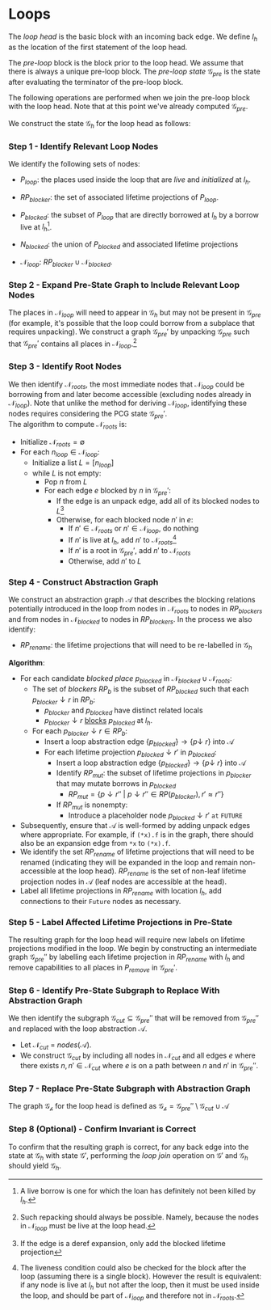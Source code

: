 # Loops

The *loop head* is the basic block with an incoming back edge. We define $l_h$ as the location of the first statement of the loop head.

The *pre-loop* block is the block prior to the loop head. We assume that there is always a unique pre-loop block. The *pre-loop state* $\mathcal{G}_\textit{pre}$ is the state after evaluating the terminator of the pre-loop block.

The following operations are performed when we join the pre-loop block with the loop head. Note that at this point we've already computed $\mathcal{G}_\textit{pre}$.

We construct the state $\mathcal{G}_h$ for the loop head as follows:

### Step 1 - Identify Relevant Loop Nodes

<!-- In this step we identify $\mathcal{N}_{blocked}$ and $RP_{blocker}$, the sets of
PCG nodes used inside the loop that may potentially be included in the loop invariants. -->
We identify the following sets of nodes:

- $P_{loop}$: the places used inside the loop that are *live* and *initialized* at $l_h$.

- $RP_{blocker}$: the set of associated lifetime projections of $P_{loop}$.

- $P_{blocked}$: the subset of $P_{loop}$ that are directly borrowed at $l_h$ by a borrow live at $l_h$[^borrow-live].

- $N_{blocked}$: the union of $P_{blocked}$ and associated lifetime projections

- $\mathcal{N}_{loop}$: $RP_{blocker} \cup \mathcal{N}_{blocked}$.
[^borrow-live]: A live borrow is one for which the loan has definitely not been killed by $l_h$.

### Step 2 - Expand Pre-State Graph to Include Relevant Loop Nodes
The places in $\mathcal{N}_{loop}$ will need to appear in $\mathcal{G}_{h}$ but may not be present in $\mathcal{G}_{pre}$ (for example, it's possible that the loop could borrow from a subplace that requires unpacking). We construct a graph $\mathcal{G}_{pre}'$ by unpacking $\mathcal{G}_{pre}$ such that $\mathcal{G}_{pre}'$ contains all places in $\mathcal{N}_{loop}$.[^nofail]

### Step 3 - Identify Root Nodes
We then identify $\mathcal{N}_{roots}$, the most immediate nodes that $\mathcal{N}_{loop}$ could be borrowing from and later become accessible (excluding nodes already in $\mathcal{N}_{loop})$. Note that unlike the method for deriving $\mathcal{N}_{loop}$, identifying these nodes requires considering the PCG state $\mathcal{G}_{pre}'$.
<br/>The algorithm to compute $\mathcal{N}_{roots}$ is:
- Initialize $\mathcal{N}_{roots} = \emptyset$
- For each $n_{loop} \in \mathcal{N}_{loop}$:
    - Initialize a list $L = [n_{loop}]$
    - while $L$ is not empty:
        - Pop $n$ from $L$
        - For each edge $e$ blocked by $n$ in $\mathcal{G}_{pre}'$:
            - If the edge is an unpack edge, add all of its blocked nodes to $L$[^note]
            - Otherwise, for each blocked node $n'$ in $e$:
                - If $n' \in \mathcal{N}_{roots}$ or $n' \in \mathcal{N}_{loop}$, do nothing
                - If $n'$ is live at $l_h$, add $n'$ to $\mathcal{N}_{roots}$[^live]
                - If $n'$ is a root in $\mathcal{G}_{pre}'$, add $n'$ to $\mathcal{N}_{roots}$
                - Otherwise, add $n'$ to $L$

### Step 4 - Construct Abstraction Graph
We construct an abstraction graph $\mathcal{A}$ that describes the blocking
relations potentially introduced in the loop from nodes in
$\mathcal{N}_\textit{roots}$ to nodes in $RP_{blockers}$ and from nodes in
$\mathcal{N}_{blocked}$ to nodes in $RP_{blockers}$.
In the process we also identify:
- $RP_{rename}$: the lifetime projections that will need to be re-labelled in $\mathcal{G}_{h}$

**Algorithm**:

- For each candidate *blocked place* $p_{blocked}$ in $\mathcal{N}_{blocked}
  \cup \mathcal{N}_{roots}$:
    - The set of *blockers* $RP_b$ is the subset of $RP_{blocked}$ such that each $p_{blocker} \downarrow r$ in $RP_b$:
        - $p_{blocker}$ and $p_{blocked}$ have distinct related locals
        - $p_{blocker} \downarrow r$ [blocks](./definitions.html#blocking) $p_{blocked}$ at $l_h$.
    - For each $p_{blocker} \downarrow r \in RP_b$:
        - Insert a loop abstraction edge $\{p_{blocked}\} \rightarrow \{p \downarrow~r\}$ into $\mathcal{A}$
        - For each lifetime projection $p_{blocked} \downarrow r'$ in $p_{blocked}$:
            - Insert a loop abstraction edge $\{p_{blocked}\} \rightarrow \{p \downarrow~r\}$ into $\mathcal{A}$
            - Identify $RP_{mut}$: the subset of lifetime projections in $p_{blocker}$ that may mutate borrows in $p_{blocked}$
                - $RP_{mut} = \{p \downarrow r''~|~ p \downarrow r'' \in RP(p_{blocker}), r' \approx r''\}$
            - If $RP_{mut}$ is nonempty:
                - Introduce a placeholder node $p_{blocked} \downarrow r'~\mathtt{at~FUTURE}$
-  Subsequently, ensure that $\mathcal{A}$ is well-formed by adding unpack edges where appropriate. For example, if `(*x).f` is in the graph, there should also be an expansion edge from `*x` to `(*x).f`.
- We identify the set $RP_{rename}$ of lifetime projections that will need to be renamed (indicating they will be expanded in the loop and remain non-accessible at the loop head). $RP_{rename}$ is the set of non-leaf lifetime projection nodes in $\mathcal{A}$ (leaf nodes are accessible at the head).
- Label all lifetime projections in $RP_{rename}$ with location $l_h$, add connections to their `Future` nodes as necessary.

### Step 5 - Label Affected Lifetime Projections in Pre-State
The resulting graph for the loop head will require new labels on lifetime projections modified in the loop. We begin by constructing an intermediate  graph $\mathcal{G}_{pre}''$  by labelling each lifetime projection in $RP_{rename}$ with $l_h$ and remove capabilities to all places in $P_{remove}$ in $\mathcal{G}_{pre}'$.

### Step 6 - Identify Pre-State Subgraph to Replace With Abstraction Graph
We then identify the subgraph $\mathcal{G}_{cut} \subseteq \mathcal{G}_{pre}''$ that will be removed from $\mathcal{G}_{pre}''$ and replaced with the loop abstraction $\mathcal{A}$.
- Let $\mathcal{N}_{cut}$ = $nodes(\mathcal{A})$.
- We construct $\mathcal{G}_{cut}$ by including all nodes in $\mathcal{N}_{cut}$ and all edges $e$ where there exists $n, n' \in \mathcal{N}_{cut}$ where $e$ is on a path between $n$ and $n'$ in $\mathcal{G}_\textit{pre}''$.

### Step 7 - Replace Pre-State Subgraph with Abstraction Graph
The graph $\mathcal{G_h}$ for the loop head is defined as $\mathcal{G_h} = \mathcal{G}_{pre}'' \setminus \mathcal{G}_{cut} \cup \mathcal{A}$

### Step 8 (Optional) - Confirm Invariant is Correct
To confirm that the resulting graph is correct, for any back edge into the state at $\mathcal{G}_h$ with state $\mathcal{G}'$, performing the *loop join* operation on $\mathcal{G}'$ and $\mathcal{G}_h$ should yield $\mathcal{G}_h$.

[^nofail]: Such repacking should always be possible. Namely, because the nodes in $\mathcal{N}_{loop}$ must be
live at the loop head.
[^note]: If the edge is a deref expansion, only add the blocked lifetime projection
[^live]: The liveness condition could also be checked for the block after the loop (assuming there is a single block). However the result is equivalent: if any node is live at $l_h$ but not after the loop, then it must be used inside the loop, and should be part of $\mathcal{N}_{loop}$ and therefore not in $\mathcal{N}_{roots}$.
[^exist]: There should not be any suffixes of $p_b$
